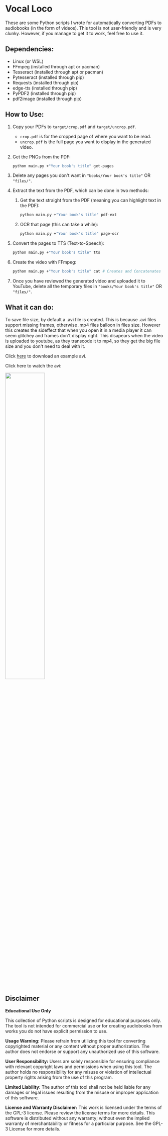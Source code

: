 
# Vocal Loco

These are some Python scripts I wrote for automatically converting PDFs to audiobooks (in the form of videos). This tool is not user-friendly and is very clunky. However, if you manage to get it to work, feel free to use it.

## Dependencies:
- Linux (or WSL)
- FFmpeg (installed through apt or pacman)
- Tesseract (installed through apt or pacman)
- Pytesseract (installed through pip)
- Requests (installed through pip)
- edge-tts (installed through pip)
- PyPDF2 (installed through pip)
- pdf2image (installed through pip)

## How to Use:

1. Copy your PDFs to `target/crop.pdf` and `target/uncrop.pdf`.
   - `crop.pdf` is for the cropped page of where you want to be read.
   - `uncrop.pdf` is the full page you want to display in the generated video.

2. Get the PNGs from the PDF:
   ```bash
   python main.py +"Your book's title" get-pages
   ```

3. Delete any pages you don't want in `"books/Your book's title"` OR `"files/"`.

4. Extract the text from the PDF, which can be done in two methods:
   1. Get the text straight from the PDF (meaning you can highlight text in the PDF):
      ```bash
      python main.py +"Your book's title" pdf-ext 
      ```
   2. OCR that page (this can take a while):
      ```bash
      python main.py +"Your book's title" page-ocr
      ```

5. Convert the pages to TTS (Text-to-Speech):
   ```bash
   python main.py +"Your book's title" tts
   ```

6. Create the video with FFmpeg:
   ```bash
   python main.py +"Your book's title" cat # Creates and Concatenates the videos
   ```

7. Once you have reviewed the generated video and uploaded it to YouTube, delete all the temporary files in `"books/Your book's title"` OR `"files/"`.


## What it can do:

To save file size, by default a .avi file is created. This is because .avi files support missing frames, otherwise .mp4 files balloon in files size. However this creates the sideffect that when you open it in a media player it can seem glitchey and frames don't display right. This disapears when the video is uploaded to youtube, as they transcode it to mp4, so they get the big file size and you don't need to deal with it. 


Click [here](https://raw.githubusercontent.com/HeronErin/VocalLoco/main/Network%20File%20System.avi) to download an example avi.

Click here to watch the avi:

[<img src="https://i.vimeocdn.com/video/1755931290-41dca2414147a5e200b796367c5a080a544f67fd40b0c50fc9b7dda7c15e1bb1-d" width="50%">](https://player.vimeo.com/video/886055979?h=b45c8aafdb)







## Disclaimer

**Educational Use Only**

This collection of Python scripts is designed for educational purposes only. The tool is not intended for commercial use or for creating audiobooks from works you do not have explicit permission to use.

**Usage Warning:** Please refrain from utilizing this tool for converting copyrighted material or any content without proper authorization. The author does not endorse or support any unauthorized use of this software.

**User Responsibility:** Users are solely responsible for ensuring compliance with relevant copyright laws and permissions when using this tool. The author holds no responsibility for any misuse or violation of intellectual property rights arising from the use of this program.

**Limited Liability:** The author of this tool shall not be held liable for any damages or legal issues resulting from the misuse or improper application of this software.

**License and Warranty Disclaimer:** This work is licensed under the terms of the GPL-3 license. Please review the license terms for more details. This software is distributed without any warranty; without even the implied warranty of merchantability or fitness for a particular purpose. See the GPL-3 License for more details.

